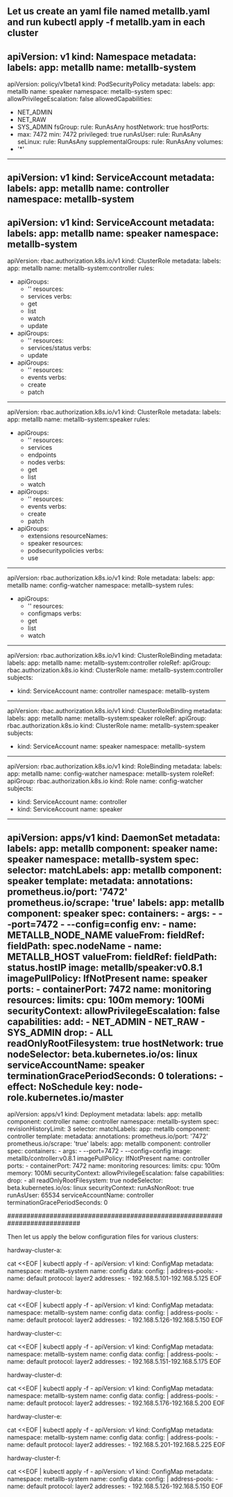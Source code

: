 ## Let us create an yaml file named metallb.yaml and run kubectl apply -f metallb.yam in each cluster


apiVersion: v1
kind: Namespace
metadata:
  labels:
    app: metallb
  name: metallb-system
---
apiVersion: policy/v1beta1
kind: PodSecurityPolicy
metadata:
  labels:
    app: metallb
  name: speaker
  namespace: metallb-system
spec:
  allowPrivilegeEscalation: false
  allowedCapabilities:
  - NET_ADMIN
  - NET_RAW
  - SYS_ADMIN
  fsGroup:
    rule: RunAsAny
  hostNetwork: true
  hostPorts:
  - max: 7472
    min: 7472
  privileged: true
  runAsUser:
    rule: RunAsAny
  seLinux:
    rule: RunAsAny
  supplementalGroups:
    rule: RunAsAny
  volumes:
  - '*'
---
apiVersion: v1
kind: ServiceAccount
metadata:
  labels:
    app: metallb
  name: controller
  namespace: metallb-system
---
apiVersion: v1
kind: ServiceAccount
metadata:
  labels:
    app: metallb
  name: speaker
  namespace: metallb-system
---
apiVersion: rbac.authorization.k8s.io/v1
kind: ClusterRole
metadata:
  labels:
    app: metallb
  name: metallb-system:controller
rules:
- apiGroups:
  - ''
  resources:
  - services
  verbs:
  - get
  - list
  - watch
  - update
- apiGroups:
  - ''
  resources:
  - services/status
  verbs:
  - update
- apiGroups:
  - ''
  resources:
  - events
  verbs:
  - create
  - patch
---
apiVersion: rbac.authorization.k8s.io/v1
kind: ClusterRole
metadata:
  labels:
    app: metallb
  name: metallb-system:speaker
rules:
- apiGroups:
  - ''
  resources:
  - services
  - endpoints
  - nodes
  verbs:
  - get
  - list
  - watch
- apiGroups:
  - ''
  resources:
  - events
  verbs:
  - create
  - patch
- apiGroups:
  - extensions
  resourceNames:
  - speaker
  resources:
  - podsecuritypolicies
  verbs:
  - use
---
apiVersion: rbac.authorization.k8s.io/v1
kind: Role
metadata:
  labels:
    app: metallb
  name: config-watcher
  namespace: metallb-system
rules:
- apiGroups:
  - ''
  resources:
  - configmaps
  verbs:
  - get
  - list
  - watch
---
apiVersion: rbac.authorization.k8s.io/v1
kind: ClusterRoleBinding
metadata:
  labels:
    app: metallb
  name: metallb-system:controller
roleRef:
  apiGroup: rbac.authorization.k8s.io
  kind: ClusterRole
  name: metallb-system:controller
subjects:
- kind: ServiceAccount
  name: controller
  namespace: metallb-system
---
apiVersion: rbac.authorization.k8s.io/v1
kind: ClusterRoleBinding
metadata:
  labels:
    app: metallb
  name: metallb-system:speaker
roleRef:
  apiGroup: rbac.authorization.k8s.io
  kind: ClusterRole
  name: metallb-system:speaker
subjects:
- kind: ServiceAccount
  name: speaker
  namespace: metallb-system
---
apiVersion: rbac.authorization.k8s.io/v1
kind: RoleBinding
metadata:
  labels:
    app: metallb
  name: config-watcher
  namespace: metallb-system
roleRef:
  apiGroup: rbac.authorization.k8s.io
  kind: Role
  name: config-watcher
subjects:
- kind: ServiceAccount
  name: controller
- kind: ServiceAccount
  name: speaker
---
apiVersion: apps/v1
kind: DaemonSet
metadata:
  labels:
    app: metallb
    component: speaker
  name: speaker
  namespace: metallb-system
spec:
  selector:
    matchLabels:
      app: metallb
      component: speaker
  template:
    metadata:
      annotations:
        prometheus.io/port: '7472'
        prometheus.io/scrape: 'true'
      labels:
        app: metallb
        component: speaker
    spec:
      containers:
      - args:
        - --port=7472
        - --config=config
        env:
        - name: METALLB_NODE_NAME
          valueFrom:
            fieldRef:
              fieldPath: spec.nodeName
        - name: METALLB_HOST
          valueFrom:
            fieldRef:
              fieldPath: status.hostIP
        image: metallb/speaker:v0.8.1
        imagePullPolicy: IfNotPresent
        name: speaker
        ports:
        - containerPort: 7472
          name: monitoring
        resources:
          limits:
            cpu: 100m
            memory: 100Mi
        securityContext:
          allowPrivilegeEscalation: false
          capabilities:
            add:
            - NET_ADMIN
            - NET_RAW
            - SYS_ADMIN
            drop:
            - ALL
          readOnlyRootFilesystem: true
      hostNetwork: true
      nodeSelector:
        beta.kubernetes.io/os: linux
      serviceAccountName: speaker
      terminationGracePeriodSeconds: 0
      tolerations:
      - effect: NoSchedule
        key: node-role.kubernetes.io/master
---
apiVersion: apps/v1
kind: Deployment
metadata:
  labels:
    app: metallb
    component: controller
  name: controller
  namespace: metallb-system
spec:
  revisionHistoryLimit: 3
  selector:
    matchLabels:
      app: metallb
      component: controller
  template:
    metadata:
      annotations:
        prometheus.io/port: '7472'
        prometheus.io/scrape: 'true'
      labels:
        app: metallb
        component: controller
    spec:
      containers:
      - args:
        - --port=7472
        - --config=config
        image: metallb/controller:v0.8.1
        imagePullPolicy: IfNotPresent
        name: controller
        ports:
        - containerPort: 7472
          name: monitoring
        resources:
          limits:
            cpu: 100m
            memory: 100Mi
        securityContext:
          allowPrivilegeEscalation: false
          capabilities:
            drop:
            - all
          readOnlyRootFilesystem: true
      nodeSelector:
        beta.kubernetes.io/os: linux
      securityContext:
        runAsNonRoot: true
        runAsUser: 65534
      serviceAccountName: controller
      terminationGracePeriodSeconds: 0
  


###########################################################################

Then let us apply the below configuration files for various clusters:

hardway-cluster-a:

cat <<EOF | kubectl apply -f -
apiVersion: v1
kind: ConfigMap
metadata:
  namespace: metallb-system
  name: config
data:
  config: |
    address-pools:
    - name: default
      protocol: layer2
      addresses:
      - 192.168.5.101-192.168.5.125
EOF      


hardway-cluster-b:

cat <<EOF | kubectl apply -f -
apiVersion: v1
kind: ConfigMap
metadata:
  namespace: metallb-system
  name: config
data:
  config: |
    address-pools:
    - name: default
      protocol: layer2
      addresses:
      - 192.168.5.126-192.168.5.150
EOF 


hardway-cluster-c:

cat <<EOF | kubectl apply -f -
apiVersion: v1
kind: ConfigMap
metadata:
  namespace: metallb-system
  name: config
data:
  config: |
    address-pools:
    - name: default
      protocol: layer2
      addresses:
      - 192.168.5.151-192.168.5.175
EOF 


hardway-cluster-d:

cat <<EOF | kubectl apply -f -
apiVersion: v1
kind: ConfigMap
metadata:
  namespace: metallb-system
  name: config
data:
  config: |
    address-pools:
    - name: default
      protocol: layer2
      addresses:
      - 192.168.5.176-192.168.5.200
EOF 


hardway-cluster-e:

cat <<EOF | kubectl apply -f -
apiVersion: v1
kind: ConfigMap
metadata:
  namespace: metallb-system
  name: config
data:
  config: |
    address-pools:
    - name: default
      protocol: layer2
      addresses:
      - 192.168.5.201-192.168.5.225
EOF 


hardway-cluster-f:

cat <<EOF | kubectl apply -f -
apiVersion: v1
kind: ConfigMap
metadata:
  namespace: metallb-system
  name: config
data:
  config: |
    address-pools:
    - name: default
      protocol: layer2
      addresses:
      - 192.168.5.126-192.168.5.150
EOF 